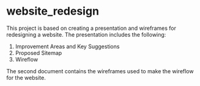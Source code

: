 # website_redesign
This project is based on creating a presentation and wireframes for redesigning a website. 
The presentation includes the following:
1) Improvement Areas and Key Suggestions
2) Proposed Sitemap
3) Wireflow

The second document contains the wireframes used to make the wireflow for the website.

